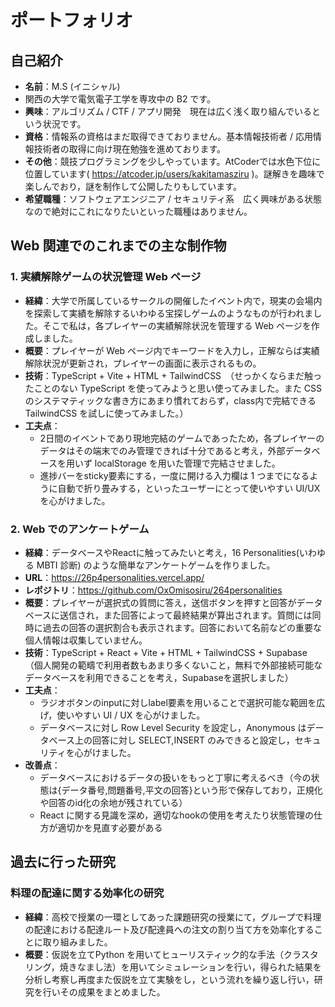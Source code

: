 # ポートフォリオ

## 自己紹介
- **名前**：M.S (イニシャル)
- 関西の大学で電気電子工学を専攻中の B2 です。
- **興味**：アルゴリズム / CTF / アプリ開発　現在は広く浅く取り組んでいるという状況です。
- **資格**：情報系の資格はまだ取得できておりません。基本情報技術者 / 応用情報技術者の取得に向け現在勉強を進めております。
- **その他**：競技プログラミングを少しやっています。AtCoderでは水色下位に位置しています( https://atcoder.jp/users/kakitamasziru )。謎解きを趣味で楽しんでおり，謎を制作して公開したりもしています。
- **希望職種**：ソフトウェアエンジニア / セキュリティ系　広く興味がある状態なので絶対にこれになりたいといった職種はありません。

## Web 関連でのこれまでの主な制作物

### 1. 実績解除ゲームの状況管理 Web ページ
- **経緯**：大学で所属しているサークルの開催したイベント内で，現実の会場内を探索して実績を解除するいわゆる宝探しゲームのようなものが行われました。そこで私は，各プレイヤーの実績解除状況を管理する Web ページを作成しました。
- **概要**：プレイヤーが Web ページ内でキーワードを入力し，正解ならば実績解除状況が更新され，プレイヤーの画面に表示されるもの。
- **技術**：TypeScript + Vite + HTML + TailwindCSS　（せっかくならまだ触ったことのない TypeScript を使ってみようと思い使ってみました。また CSS のシステマティックな書き方にあまり慣れておらず，class内で完結できる TailwindCSS を試しに使ってみました。）
- **工夫点**：
  - 2日間のイベントであり現地完結のゲームであったため，各プレイヤーのデータはその端末でのみ管理できれば十分であると考え，外部データベースを用いず localStorage を用いた管理で完結させました。
  - 進捗バーをsticky要素にする，一度に開ける入力欄は 1 つまでになるように自動で折り畳みする，といったユーザーにとって使いやすい UI/UX を心がけました。

### 2. Web でのアンケートゲーム
- **経緯**：データベースやReactに触ってみたいと考え，16 Personalities(いわゆる MBTI 診断) のような簡単なアンケートゲームを作りました。
- **URL**：https://26p4personalities.vercel.app/
- **レポジトリ**：https://github.com/OxOmisosiru/264personalities
- **概要**：プレイヤーが選択式の質問に答え，送信ボタンを押すと回答がデータベースに送信され，また回答によって最終結果が算出されます。質問には同時に過去の回答の選択割合も表示されます。回答において名前などの重要な個人情報は収集していません。
- **技術**：TypeScript + React + Vite + HTML + TailwindCSS + Supabase　（個人開発の範疇で利用者数もあまり多くないこと，無料で外部接続可能なデータベースを利用できることを考え，Supabaseを選択しました）
- **工夫点**：
  - ラジオボタンのinputに対しlabel要素を用いることで選択可能な範囲を広げ，使いやすい UI / UX を心がけました。
  - データベースに対し Row Level Security を設定し，Anonymous はデータベース上の回答に対し SELECT,INSERT のみできると設定し，セキュリティを心がけました。
- **改善点**：
  - データベースにおけるデータの扱いをもっと丁寧に考えるべき（今の状態は{データ番号,問題番号,平文の回答}という形で保存しており，正規化や回答のid化の余地が残されている）
  - React に関する見識を深め，適切なhookの使用を考えたり状態管理の仕方が適切かを見直す必要がある 

## 過去に行った研究

### 料理の配達に関する効率化の研究
- **経緯**：高校で授業の一環としてあった課題研究の授業にて，グループで料理の配達における配達ルート及び配達員への注文の割り当て方を効率化することに取り組みました。
- **概要**：仮説を立てPython を用いてヒューリスティック的な手法（クラスタリング，焼きなまし法）を用いてシミュレーションを行い，得られた結果を分析し考察し再度また仮説を立て実験をし，という流れを繰り返し行い，研究を行いその成果をまとめました。
